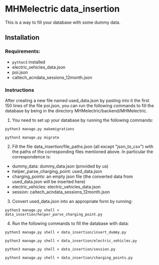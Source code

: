 # MHMelectric data_insertion

This is a way to fill your database with some dummy data.

## Installation

### Requirements:
* `python3` installed
* electric_vehicles_data.json
* poi.json
* caltech_acndata_sessions_12month.json

### Instructions
After creating a new file named used_data.json by pasting into it the first 150 lines of the file poi.json, you can run the following commands to fill the database by being in the directory MHMelectric/backend/MHMelectric.

1. You need to set up your database by running the following commands:
```
python3 manage.py makemigrations
```
```
python3 manage.py migrate
```

2. Fill the file data_insertion/file_paths.json (all except "json_to_csv") with the paths of the corresponding files mentioned above. In particular the correspondence is:
* dummy_data: dummy_data.json (provided by us) 
* helper_parse_charging_point: used_data.json 
* charging_points:  an empty json file (the converted data from used_data.json will be inserted here)
* electric_vehicles: electric_vehicles_data.json 
* session: caltech_acndata_sessions_12month.json

3. Convert used_data.json into an appropriate form by running:
```
python3 manage.py shell < data_insertion/helper_parse_charging_point.py
```

4. Run the following commands to fill the database with data:
```
python3 manage.py shell < data_insertion/insert_dummy.py
```
```
python3 manage.py shell < data_insertion/electric_vehicles.py
```
```
python3 manage.py shell < data_insertion/session.py
```
```
python3 manage.py shell < data_insertion/charging_points.py
```


